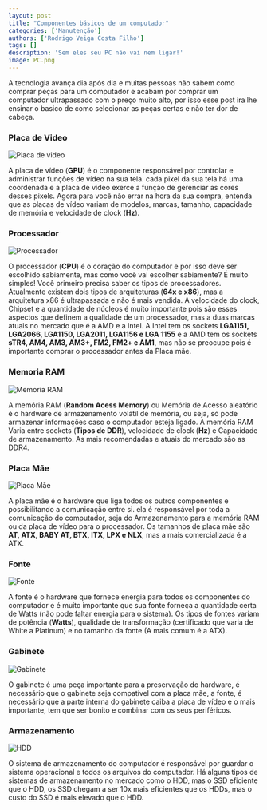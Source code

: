 ```yaml
---
layout: post
title: "Componentes básicos de um computador"
categories: ['Manutenção']
authors: ['Rodrigo Veiga Costa Filho'] 
tags: []
description: 'Sem eles seu PC não vai nem ligar!'
image: PC.png
---
```

A tecnologia avança dia após dia e muitas pessoas não sabem como comprar peças para um computador e acabam por comprar um computador ultrapassado com o preço muito alto, por isso esse post ira lhe ensinar o basico de como selecionar as peças certas e não ter dor de cabeça.

### Placa de Video

![Placa de video](/42/images/post/PlacaDeVideo.png)

A placa de vídeo (**GPU**) é o componente responsável por controlar e administrar funções de vídeo na sua tela. cada pixel da sua tela há uma coordenada e a placa de vídeo exerce a função de gerenciar as cores desses pixels. Agora para você não errar na hora da sua compra, entenda que as placas de vídeo variam de modelos, marcas, tamanho, capacidade de memória e velocidade de clock (**Hz**).

### Processador 

![Processador](/42/images/post/Processador.png)

O processador (**CPU**) é o coração do computador e por isso deve ser escolhido sabiamente, mas como você vai escolher sabiamente? É muito simples! Você primeiro precisa saber os tipos de processadores. Atualmente existem dois tipos de arquiteturas (**64x e x86**), mas a arquitetura x86 é ultrapassada e não é mais vendida. A velocidade do clock, Chipset e a quantidade de núcleos é muito importante pois são esses aspectos que definem a qualidade de um processador, mas a duas marcas atuais no mercado que é a AMD e a Intel. A Intel tem os sockets **LGA1151, LGA2066, LGA1150, LGA2011, LGA1156 e LGA 1155** e a AMD tem os sockets **sTR4, AM4, AM3, AM3+, FM2, FM2+ e AM1**, mas não se preocupe pois é importante comprar o processador antes da Placa mãe.

### Memoria RAM

![Memoria RAM](/42/images/post/RAM.png)

A memória RAM (**Random Acess Memory**) ou Memória de Acesso aleatório é o hardware de armazenamento volátil de memória, ou seja, só pode armazenar informações caso o computador esteja ligado. A memória RAM Varia entre sockets (**Tipos de DDR**), velocidade de clock (**Hz**) e Capacidade de armazenamento. As mais recomendadas e atuais do mercado são as DDR4.

### Placa Mãe

![Placa Mãe](/42/images/post/PlacaM.png)

A placa mãe é o hardware que liga todos os outros componentes e possibilitando a comunicação entre si. ela é responsável por toda a comunicação do computador, seja do Armazenamento para a memória RAM ou da placa de vídeo para o processador. Os tamanhos de placa mãe são **AT, ATX, BABY AT, BTX, ITX, LPX e NLX**, mas a mais comercializada é a ATX.

### Fonte

![Fonte](/42/images/post/Fonte.png)

A fonte é o hardware que fornece energia para todos os componentes do computador e é muito importante que sua fonte forneça a quantidade certa de Watts (não pode faltar energia para o sistema). Os tipos de fontes variam de potência (**Watts**), qualidade de transformação (certificado que varia de White a Platinum) e no tamanho da fonte (A mais comum é a ATX).  

### Gabinete

![Gabinete](/42/images/post/Gabinete.png)

O gabinete é uma peça importante para a preservação do hardware, é necessário que o gabinete seja compatível com a placa mãe, a fonte, é necessário que a parte interna do gabinete caiba a placa de vídeo e o mais importante, tem que ser bonito e combinar com os seus periféricos. 

### Armazenamento

![HDD](/42/images/post/HDD.png)

O sistema de armazenamento do computador é responsável por guardar o sistema operacional e todos os arquivos do computador. Há alguns tipos de sistemas de armazenamento no mercado como o HDD, mas o SSD eficiente que o HDD, os SSD chegam a ser 10x mais eficientes que os HDDs, mas o custo do SSD é mais elevado que o HDD.





















 
